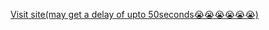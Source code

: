<a href="https://blog-application-1-7re0.onrender.com">Visit site(may get a delay of upto 50seconds😭😭😭😭😭😭)</a>
